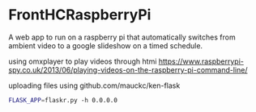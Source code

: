 # FrontHCRaspberryPi
A web app to run on a raspberry pi that automatically switches from ambient video to a google slideshow on a timed schedule.

using omxplayer to play videos through htmi
https://www.raspberrypi-spy.co.uk/2013/06/playing-videos-on-the-raspberry-pi-command-line/

uploading files using github.com/mauckc/ken-flask

```bash 
FLASK_APP=flaskr.py -h 0.0.0.0
```
